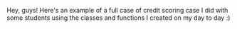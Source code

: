 Hey, guys! Here's an example of a full case of credit scoring case I did with some students using the classes and functions I created on my day to day :)
